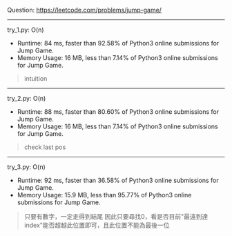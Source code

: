 Question: https://leetcode.com/problems/jump-game/

---

try_1.py: O(n)
* Runtime: 84 ms, faster than 92.58% of Python3 online submissions for Jump Game.
* Memory Usage: 16 MB, less than 7.14% of Python3 online submissions for Jump Game.

> intuition

---

try_2.py: O(n)
* Runtime: 88 ms, faster than 80.60% of Python3 online submissions for Jump Game.
* Memory Usage: 16 MB, less than 7.14% of Python3 online submissions for Jump Game.

> check last pos

---

try_3.py: O(n)
* Runtime: 92 ms, faster than 36.58% of Python3 online submissions for Jump Game.
* Memory Usage: 15.9 MB, less than 95.77% of Python3 online submissions for Jump Game.

> 只要有數字，一定走得到結尾
> 因此只要尋找0，看是否目前"最遠到達index"能否超越此位置即可，且此位置不能為最後一位
